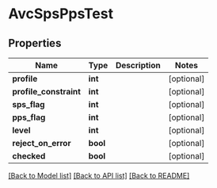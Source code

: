 # AvcSpsPpsTest

## Properties
Name | Type | Description | Notes
------------ | ------------- | ------------- | -------------
**profile** | **int** |  | [optional] 
**profile_constraint** | **int** |  | [optional] 
**sps_flag** | **int** |  | [optional] 
**pps_flag** | **int** |  | [optional] 
**level** | **int** |  | [optional] 
**reject_on_error** | **bool** |  | [optional] 
**checked** | **bool** |  | [optional] 

[[Back to Model list]](../README.md#documentation-for-models) [[Back to API list]](../README.md#documentation-for-api-endpoints) [[Back to README]](../README.md)


